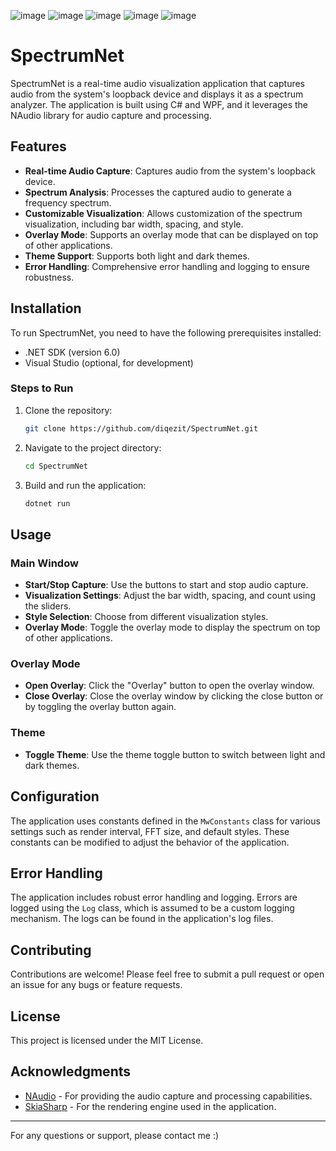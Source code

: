 


![image](https://github.com/user-attachments/assets/d23cdbaa-3b79-43d5-8645-b73ee70a35db)
![image](https://github.com/user-attachments/assets/b01af1e7-1665-441f-9be8-7199ae76f59e)
![image](https://github.com/user-attachments/assets/d9728eae-9c78-4c7f-aaf5-89b2d124e259)
![image](https://github.com/user-attachments/assets/01769dd2-a089-4cba-8ceb-abd5683ead45)
![image](https://github.com/user-attachments/assets/ea4090fd-f939-491e-97e8-bb5b17d5a1e0)


# SpectrumNet

SpectrumNet is a real-time audio visualization application that captures audio from the system's loopback device and displays it as a spectrum analyzer. The application is built using C# and WPF, and it leverages the NAudio library for audio capture and processing.

## Features

- **Real-time Audio Capture**: Captures audio from the system's loopback device.
- **Spectrum Analysis**: Processes the captured audio to generate a frequency spectrum.
- **Customizable Visualization**: Allows customization of the spectrum visualization, including bar width, spacing, and style.
- **Overlay Mode**: Supports an overlay mode that can be displayed on top of other applications.
- **Theme Support**: Supports both light and dark themes.
- **Error Handling**: Comprehensive error handling and logging to ensure robustness.

## Installation

To run SpectrumNet, you need to have the following prerequisites installed:

- .NET SDK (version 6.0)
- Visual Studio (optional, for development)

### Steps to Run

1. Clone the repository:
   ```bash
   git clone https://github.com/diqezit/SpectrumNet.git
   ```

2. Navigate to the project directory:
   ```bash
   cd SpectrumNet
   ```

3. Build and run the application:
   ```bash
   dotnet run
   ```

## Usage

### Main Window

- **Start/Stop Capture**: Use the buttons to start and stop audio capture.
- **Visualization Settings**: Adjust the bar width, spacing, and count using the sliders.
- **Style Selection**: Choose from different visualization styles.
- **Overlay Mode**: Toggle the overlay mode to display the spectrum on top of other applications.

### Overlay Mode

- **Open Overlay**: Click the "Overlay" button to open the overlay window.
- **Close Overlay**: Close the overlay window by clicking the close button or by toggling the overlay button again.

### Theme

- **Toggle Theme**: Use the theme toggle button to switch between light and dark themes.

## Configuration

The application uses constants defined in the `MwConstants` class for various settings such as render interval, FFT size, and default styles. These constants can be modified to adjust the behavior of the application.

## Error Handling

The application includes robust error handling and logging. Errors are logged using the `Log` class, which is assumed to be a custom logging mechanism. The logs can be found in the application's log files.

## Contributing

Contributions are welcome! Please feel free to submit a pull request or open an issue for any bugs or feature requests.

## License

This project is licensed under the MIT License. 

## Acknowledgments

- [NAudio](https://github.com/naudio/NAudio) - For providing the audio capture and processing capabilities.
- [SkiaSharp](https://github.com/mono/SkiaSharp) - For the rendering engine used in the application.

---

For any questions or support, please contact me :) 



